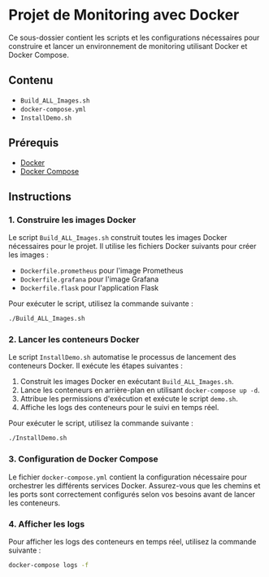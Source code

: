 
# Projet de Monitoring avec Docker

Ce sous-dossier contient les scripts et les configurations nécessaires pour construire et lancer un environnement de monitoring utilisant Docker et Docker Compose.

## Contenu

- `Build_ALL_Images.sh`
- `docker-compose.yml`
- `InstallDemo.sh`

## Prérequis

- [Docker](https://www.docker.com/)
- [Docker Compose](https://docs.docker.com/compose/)

## Instructions

### 1. Construire les images Docker

Le script `Build_ALL_Images.sh` construit toutes les images Docker nécessaires pour le projet. Il utilise les fichiers Docker suivants pour créer les images :
- `Dockerfile.prometheus` pour l'image Prometheus
- `Dockerfile.grafana` pour l'image Grafana
- `Dockerfile.flask` pour l'application Flask

Pour exécuter le script, utilisez la commande suivante :
```sh
./Build_ALL_Images.sh
```

### 2. Lancer les conteneurs Docker

Le script `InstallDemo.sh` automatise le processus de lancement des conteneurs Docker. Il exécute les étapes suivantes :
1. Construit les images Docker en exécutant `Build_ALL_Images.sh`.
2. Lance les conteneurs en arrière-plan en utilisant `docker-compose up -d`.
3. Attribue les permissions d'exécution et exécute le script `demo.sh`.
4. Affiche les logs des conteneurs pour le suivi en temps réel.

Pour exécuter le script, utilisez la commande suivante :
```sh
./InstallDemo.sh
```

### 3. Configuration de Docker Compose

Le fichier `docker-compose.yml` contient la configuration nécessaire pour orchestrer les différents services Docker. Assurez-vous que les chemins et les ports sont correctement configurés selon vos besoins avant de lancer les conteneurs.

### 4. Afficher les logs

Pour afficher les logs des conteneurs en temps réel, utilisez la commande suivante :
```sh
docker-compose logs -f
```
